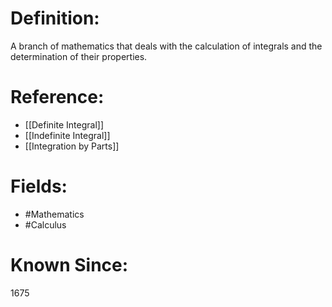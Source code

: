 

# Definition:
A branch of mathematics that deals with the calculation of integrals and the determination of their properties.

# Reference:
- [[Definite Integral]]
- [[Indefinite Integral]]
- [[Integration by Parts]]

# Fields: 
- #Mathematics
- #Calculus

# Known Since:
1675

